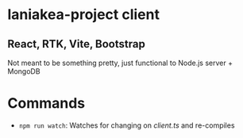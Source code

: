 # laniakea-project client

## React, RTK, Vite, Bootstrap

Not meant to be something pretty, just functional to Node.js server + MongoDB

# Commands

-   `npm run watch`: Watches for changing on _client.ts_ and re-compiles
